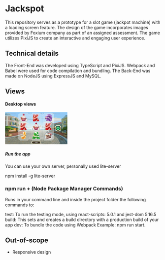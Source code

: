 # Jackspot

This repository serves as a prototype for a slot game (jackpot machine) with a loading screen feature.
The design of the game incorporates images provided by Foxium company as part of an assigned assessment.
The game utilizes PixiJS to create an interactive and engaging user experience.

## Technical details

The Front-End was developed using TypeScript and PixiJS. Webpack and Babel were used for code compilation and bundling.
The Back-End was made on NodeJS using ExpressJS and MySQL.

## Views

#### Desktop views

<img src="/assets/images/desktop.png" width="40%">

##### Run the app

  You can use your own server, personally used lite-server

  npm install -g lite-server


### npm run + (Node Package Manager Commands)

Runs in your command line and inside the project folder the following commands to:

test:  To run the testing mode, using react-scripts: 5.0.1 and jest-dom 5.16.5
build: This sets and creates a build directory with a production build of your app
dev: To bundle the code using Webpack
Example: npm run start.



## Out-of-scope

* Responsive design